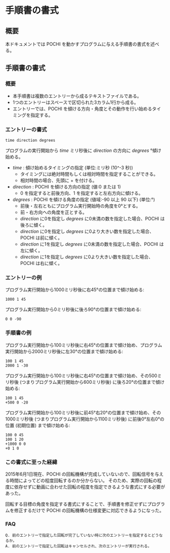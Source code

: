 # 手順書の書式

## 概要
本ドキュメントでは POCHI を動かすプログラムに与える手順書の書式を述べる。

## 手順書の書式

### 概要
* 本手順書は複数のエントリーから成るテキストファイルである。
* 1つのエントリーはスペースで区切られた3カラム1行から成る。
* エントリーでは、POCHI を傾ける方向・角度とその動作を行い始めるタイミングを指定する。

### エントリーの書式
```
time direction degrees
```
プログラムの実行開始から _time_ ミリ秒後に _direction_ の方向に _degrees_ °傾け始める。
* _time_ : 傾け始めるタイミングの指定 (単位:ミリ秒 (10^-3 秒))
   * タイミングには絶対時間もしくは相対時間を指定することができる。
   * 相対時間の場合、先頭に + を付ける。
* _direction_ : POCHI を傾ける方向の指定 (値:0 または 1)
   * 0 を指定すると前後方向、1 を指定すると左右方向に傾ける。
* _degrees_ : POCHI を傾ける角度の指定 (値域:-90 以上 90 以下) (単位:°)
   * 前後・左右ともにプログラム実行開始時の角度を0°とする。
   * 前・右方向への角度を正とする。
   * _direction_ に0を指定し _degrees_ に0未満の数を指定した場合、POCHI は後ろに傾く。
   * _direction_ に0を指定し _degrees_ に0より大きい数を指定した場合、POCHI は前に傾く。
   * _direction_ に1を指定し _degrees_ に0未満の数を指定した場合、POCHI は左に傾く。
   * _direction_ に1を指定し _degrees_ に0より大きい数を指定した場合、POCHI は右に傾く。

### エントリーの例
プログラム実行開始から1000ミリ秒後に右45°の位置まで傾け始める:

``` 1000 1 45 ```

プログラム実行開始から0ミリ秒後に後ろ90°の位置まで傾け始める:

``` 0 0 -90 ```

### 手順書の例
プログラム実行開始から100ミリ秒後に右45°の位置まで傾け始め、プログラム実行開始から2000ミリ秒後に左30°の位置まで傾け始める:

```
100 1 45
2000 1 -30
```

プログラム実行開始から100ミリ秒後に右45°の位置まで傾け始め、その500ミリ秒後 (つまりプログラム実行開始から600ミリ秒後) に後ろ20°の位置まで傾け始める:

```
100 1 45
+500 0 -20
```

プログラム実行開始から100ミリ秒後に前45°右20°の位置まで傾け始め、その1000ミリ秒後 (つまりプログラム実行開始から1100ミリ秒後) に前後0°左右0°の位置 (初期位置) まで傾け始める:

```
100 0 45
100 1 20
+1000 0 0
+0 1 0
```

### この書式に至った経緯
2015年6月1日現在、POCHI の回転機構が完成していないので、回転信号を与える時間によってどの程度回転するのか分からない。
そのため、実際の回転の程度に依存せずに動画に合わせた回転の程度を指定できるような書式にする必要があった。

回転する目標の角度を指定する書式にすることで、手順書を修正せずにプログラムを修正するだけで POCHI の回転機構の仕様変更に対応できるようになった。

### FAQ
```
Q. 前のエントリーで指定した回転が完了していない時に次のエントリーを指定するとどうなるか。
A. 前のエントリーで指定した回転はキャンセルされ、次のエントリーが実行される。
```
